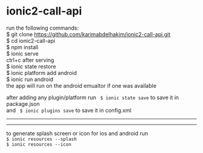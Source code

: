 # ionic2-call-api  
run the following commands:  
$ git clone https://github.com/karimabdelhakim/ionic2-call-api.git  
$ cd ionic2-call-api  
$ npm install  
$ ionic serve  
ctrl+c after serving  
$ ionic state restore  
$ ionic platform add android  
$ ionic run android  
the app will run on the android emualtor if one was available

after adding any plugin/platform run <code> $ ionic state save</code>  to save it in package.json  
and <code> $ ionic plugins save</code> to save it in config.xml
<hr>  
<hr>  
to generate splash screen or icon for ios and android run<br>
<code>$ ionic resources --splash</code><br>
<code>$ ionic resources --icon</code>

